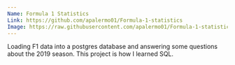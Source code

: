 ```yaml
---
Name: Formula 1 Statistics
Link: https://github.com/apalermo01/Formula-1-statistics
Image: https://raw.githubusercontent.com/apalermo01/Formula-1-statistics/refs/heads/main/2019%20British%20Grand%20Prix%20race%20trace.png
---
```


Loading F1 data into a postgres database and answering some questions about the 2019 season. This project is how I learned SQL.
